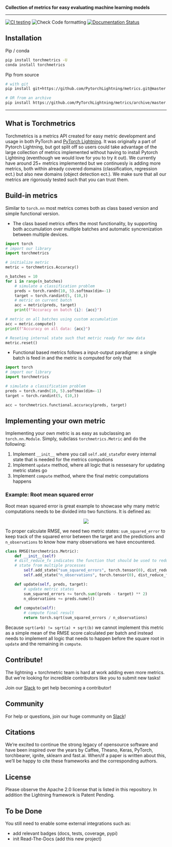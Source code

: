 **Collection of metrics for easy evaluating machine learning models**

---

[![CI testing](https://github.com/PyTorchLightning/metrics/workflows/CI%20testing/badge.svg?branch=master&event=push)](https://github.com/PyTorchLightning/torchmetrics/actions?query=workflow%3A%22CI+testing%22)
![Check Code formatting](https://github.com/PyTorchLightning/metrics/workflows/Check%20Code%20formatting/badge.svg?branch=master&event=push)
[![Documentation Status](https://readthedocs.org/projects/metrics/badge/?version=latest)](https://metrics.readthedocs.io/en/latest/?badge=latest)

## Installation 

Pip / conda

```bash
pip install torchmetrics -U
conda install torchmetrics
```

Pip from source

```bash
# with git
pip install git+https://github.com/PytorchLightning/metrics.git@master

# OR from an archive
pip install https://github.com/PyTorchLightning/metrics/archive/master.zip
```

---

## What is Torchmetrics
Torchmetrics is a metrics API created for easy metric development and usage in both PyTorch and 
[PyTorch Lightning](https://pytorch-lightning.readthedocs.io/en/stable/). It was originally a part of 
Pytorch Lightning, but got split off so users could take advantage of the large collection of metrics 
implemented without having to install Pytorch Lightning (eventhough we would love for you to try it out). 
We currently have around 25+ metrics implemented but we continuesly is adding more metrics, both within 
already covered domains (classification, regression ect.) but also new domains (object detection ect.). 
We make sure that all our metrics are rigorously tested such that you can trust them. 

## Build-in metrics

Similar to `torch.nn` most metrics comes both as class based version and simple functional version.

* The class based metrics offers the most functionality, by supporting both accumulation over multiple 
batches and automatic syncrenization between multiple devices.
  
``` python
import torch
# import our library
import torchmetrics 

# initialize metric
metric = torchmetrics.Accuracy()

n_batches = 10
for i in range(n_batches)
    # simulate a classification problem
    preds = torch.randn(10, 5).softmax(dim=-1)
    target = torch.randint(5, (10,))
    # metric on current batch
    acc = metric(preds, target)
    print(f"Accuracy on batch {i}: {acc}")    

# metric on all batches using custom accumulation
acc = metric.compute()
print(f"Accuracy on all data: {acc}")

# Reseting internal state such that metric ready for new data
metric.reset()
```

  
* Functional based metrics follows a input-output paradigme: a single batch is feed in and the metric is computed 
for only that

``` python
import torch
# import our library
import torchmetrics

# simulate a classification problem
preds = torch.randn(10, 5).softmax(dim=-1)
target = torch.randint(5, (10,))

acc = torchmetrics.functional.accuracy(preds, target)
```

## Implementing your own metric
Implementing your own metric is as easy as subclassing an `torch.nn.Module`. Simply, subclass `torchmetrics.Metric` 
and do the following:

1. Implement `__init__` where you call `self.add_state`for every internal state that is needed for the metrics computions
2. Implement `update` method, where all logic that is nessesary for updating metric states go
3. Implement `compute` method, where the final metric computations happens

### Example: Root mean squared error
Root mean squared error is great example to showcase why many metric computations needs to be divided into 
two functions. It is defined as:

<p align="center">
<img src="https://render.githubusercontent.com/render/math?math=RMSE = \sqrt{ \frac{1}{N} \sum_{i=1}^N (\hat{y_i} - y_i)^2}">
</p>

To proper calculate RMSE, we need two metric states: `sum_squared_error` to keep track of the squared error 
between the target and the predictions and `n_observations` to know how many observations we have encountered.
```python
class RMSE(torchmetrics.Metric):
    def __init__(self)
	# dist_reduce_fx indicates the function that should be used to reduce 
	# state from multiple processes
        self.add_state("sum_squared_errors", torch.tensor(0), dist_reduce_fx="sum")
        self.add_state("n_observations", torch.tensor(0), dist_reduce_fx="sum")

    def update(self, preds, target):
        # update metric states
        sum_squared_errors += torch.sum((preds - target) ** 2)
        n_observations += preds.numel()
       
    def compute(self):
        # compute final result
        return torch.sqrt(sum_squared_errors / n_observations)
```
Because `sqrt(a+b) != sqrt(a) + sqrt(b)` we cannot implement this metric as a simple mean of the RMSE 
score calculated per batch and instead needs to implement all logic that needs to happen before the 
square root in `update` and the remaining in `compute`.


## Contribute!
The lightning + torchmetric team is hard at work adding even more metrics. 
But we're looking for incredible contributors like you to submit new tasks!

Join our [Slack](https://join.slack.com/t/pytorch-lightning/shared_invite/zt-f6bl2l0l-JYMK3tbAgAmGRrlNr00f1A) 
to get help becoming a contributor!

## Community
For help or questions, join our huge community on [Slack](https://join.slack.com/t/pytorch-lightning/shared_invite/zt-f6bl2l0l-JYMK3tbAgAmGRrlNr00f1A)!

## Citations
We’re excited to continue the strong legacy of opensource software and have been inspired over the years by 
Caffee, Theano, Keras, PyTorch, torchbearer, ignite, sklearn and fast.ai. When/if a paper is written about this, 
we’ll be happy to cite these frameworks and the corresponding authors.

## License
Please observe the Apache 2.0 license that is listed in this repository. In addition
the Lightning framework is Patent Pending.


## To be Done

You still need to enable some external integrations such as:
 - add relevant badges (docs, tests, coverage, pypi)
 - init Read-The-Docs (add this new project)
